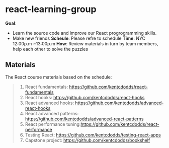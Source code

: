 # react-learning-group

**Goal**: 
  - Learn the source code and improve our React progrogramming skills.
  - Make new friends
**Scheule**: Please refre to schedule
**Time**: NYC 12:00p.m ~13:00p.m
**How**: Review materials in turn by team members, help each other to solve the puzzles

## Materials

The React course materials based on the schedule:

>1. React fundamentals: https://github.com/kentcdodds/react-fundamentals
>2. React hooks: https://github.com/kentcdodds/react-hooks
>3. React advanced hooks: https://github.com/kentcdodds/advanced-react-hooks
>4. React advanced patterns: https://github.com/kentcdodds/advanced-react-patterns 
>5. React performance tuning:https://github.com/kentcdodds/react-performance
>6. Testing React: https://github.com/kentcdodds/testing-react-apps
>7. Capstone project: https://github.com/kentcdodds/bookshelf
